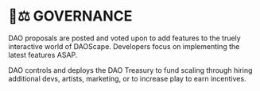 # 🧑⚖ GOVERNANCE

DAO proposals are posted and voted upon to add features to the truely interactive world of DAOScape. Developers focus on implementing the latest features ASAP.

DAO controls and deploys the DAO Treasury to fund scaling through hiring additional devs, artists, marketing, or to increase play to earn incentives.

